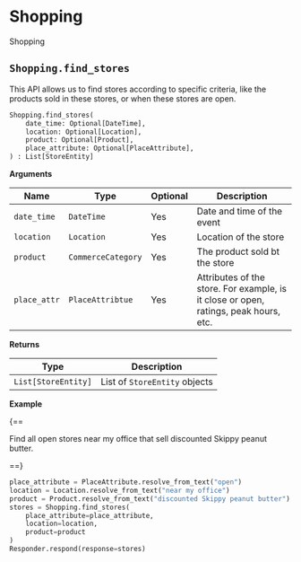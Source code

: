 # Shopping

Shopping

## `Shopping.find_stores`

This API allows us to find stores according to specific criteria, like the products sold in these stores, or when these stores are open.

``` py
Shopping.find_stores(
    date_time: Optional[DateTime],
    location: Optional[Location],
    product: Optional[Product],
    place_attribute: Optional[PlaceAttribute],
) : List[StoreEntity]
```

**Arguments**

| Name          | Type          | Optional  | Description                              |
| ------------- | --------------| --------- | ---------------------------------------- |
| `date_time`        | `DateTime`  | Yes        | Date and time of the event        |
| `location`        | `Location`  | Yes        | Location of the store      |
| `product`        | `CommerceCategory`  | Yes        | The product sold bt the store        |
| `place_attr`        | `PlaceAttribtue`  | Yes        | Attributes of the store. For example, is it close or open, ratings, peak hours, etc.        |

**Returns**

| Type          | Description       |
| ------------- | ----------------- |
| `List[StoreEntity]`    | List of `StoreEntity` objects |

**Example**

{==

Find all open stores near my office that sell discounted Skippy peanut butter.

==}

``` py
place_attribute = PlaceAttribute.resolve_from_text("open")
location = Location.resolve_from_text("near my office")
product = Product.resolve_from_text("discounted Skippy peanut butter")
stores = Shopping.find_stores(
    place_attribute=place_attribute,
    location=location,
    product=product
)
Responder.respond(response=stores)
```
